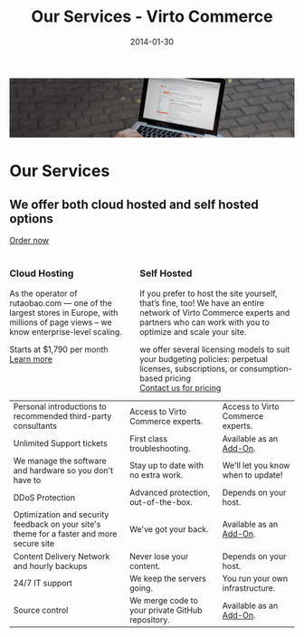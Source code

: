 ﻿---
title: Our Services - Virto Commerce
description: Our services
date: 2014-01-30
permalink: our-services
tags : 
- features
- commerce
---
<div class="slider">
	<img alt="" src="../assets/images/bg-enterprise.jpg" class="slider-bg">
	<div class="responsive">
		<div class="slider-info">
			<h1 class="slider-title">Our Services</h1>
			<h2 class="slider-descr">
				We offer both cloud hosted and self hosted options
			</h2>
			<a class="button fill" href="/contact-us">Order now</a>
		</div>
	</div>
</div>
<br/>
<article class="main" role="main">
    <div class="our-services __responsive">
        <div class="columns three clearfix">
            <div class="column">
                <h3>Cloud Hosting</h3>
                <p>As the operator of rutaobao.com — one of the largest stores in Europe, with millions of
                    page views – we know enterprise-level scaling.</p>
                <div class="our-services-price">
                    <span class="small">Starts at</span>
                    <span class="big">$1,790</span> per month
                </div>
                <a href="/our-offers/enterprise-cloud-hosted" class="button">Learn more</a>
            </div>
            <div class="column">
                <h3>Self Hosted</h3>
                <p>If you prefer to host the site yourself, that’s fine, too! We have an entire network of Virto Commerce experts and partners who can work with
                    you to optimize and scale your site.</p>
                <div class="our-services-price">
                    <span class="small">
                        we offer several licensing models to suit your budgeting policies: perpetual licenses, subscriptions, or consumption-based pricing
                    </span>
                </div>
                <a href="/contact-us" class="button">Contact us for pricing</a>
            </div>
        </div>
        <table class="data __three">
            <tr>
                <td>Personal introductions to recommended third-party consultants</td>
                <td>Access to Virto Commerce experts.</td>
                <td>Access to Virto Commerce experts.</td>
            </tr>
            <tr>
                <td>Unlimited Support tickets</td>
                <td>First class troubleshooting.</td>
                <td>Available as an <a href="/contact-us">Add-On</a>.</td>
            </tr>
            <tr>
                <td>We manage the software and hardware so you don't have to</td>
                <td>Stay up to date with no extra work.</td>
                <td>We'll let you know when to update!</td>
            </tr>
            <tr>
                <td>DDoS Protection</td>
                <td>Advanced protection, out-of-the-box.</td>
                <td>Depends on your host.</td>
            </tr>
            <tr>
                <td>Optimization and security feedback on your site's theme for a faster and more secure site</td>
                <td>We've got your back.</td>
                <td>Available as an <a href="/contact-us">Add-On</a>.</td>
            </tr>
            <tr>
                <td>Content Delivery Network and hourly backups</td>
                <td>Never lose your content.</td>
                <td>Depends on your host.</td>
            </tr>
            <tr>
                <td>24/7 IT support</td>
                <td>We keep the servers going.</td>
                <td>You run your own infrastructure.</td>
            </tr>
            <tr>
                <td>Source control</td>
                <td>We merge code to your private GitHub repository.</td>
                <td>Available as an <a href="/contact-us">Add-On</a>.</td>
            </tr>
        </table>
    </div>
</article>